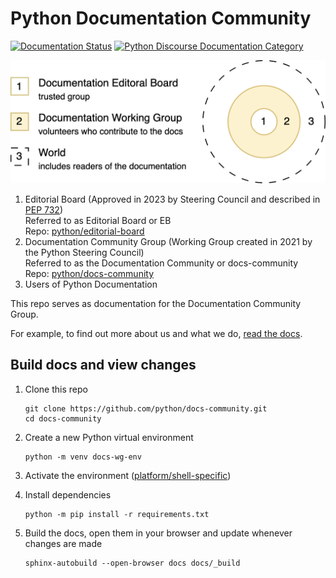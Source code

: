 # Python Documentation Community

[![Documentation Status](https://readthedocs.org/projects/docs-community/badge/?version=latest)](https://docs-community.readthedocs.io/en/latest/?badge=latest)
[![Python Discourse Documentation Category](https://img.shields.io/badge/discourse-join_chat-brightgreen.svg)](https://discuss.python.org/c/documentation/26)

<picture>
  <source media="(prefers-color-scheme: dark)" srcset="pep732-circles-dark.png">
  <source media="(prefers-color-scheme: light)" srcset="pep732-circles-light.png">
  <img
   alt="Three concentric circles. At the centre: Documentation Editorial Board, trusted group. Around this: Documentation Working Group, volunteers who contribute to the docs. Finally, the outer circle is the world, includes readers of the documentation."
   src="pep732-circles-light.png">
</picture>

1. Editorial Board (Approved in 2023 by Steering Council and described in
   [PEP 732](https://peps.python.org/pep-0732/))<br>
   Referred to as Editorial Board or EB<br>
   Repo: [python/editorial-board](https://github.com/python/editorial-board)
2. Documentation Community Group (Working Group created in 2021 by the Python
   Steering Council)<br>
   Referred to as the Documentation Community or docs-community<br>
   Repo: [python/docs-community](https://github.com/python/docs-community)
3. Users of Python Documentation

This repo serves as documentation for the Documentation Community Group.

For example, to find out more about us and what we do, [read the docs](https://docs-community.readthedocs.io/en/latest/).

## Build docs and view changes

1. Clone this repo

   ```console
   git clone https://github.com/python/docs-community.git
   cd docs-community
   ```

2. Create a new Python virtual environment

   ```console
   python -m venv docs-wg-env
   ```

3. Activate the environment ([platform/shell-specific](https://docs.python.org/3/tutorial/venv.html#creating-virtual-environments))

4. Install dependencies

   ```console
   python -m pip install -r requirements.txt
   ```

5. Build the docs, open them in your browser and update whenever changes are made

   ```console
   sphinx-autobuild --open-browser docs docs/_build
   ```

